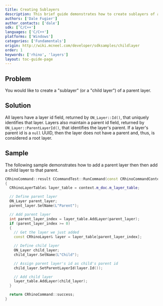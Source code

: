 ```yaml
---
title: Creating Sublayers
description: This brief guide demonstrates how to create sublayers of a parent layer using C/C++.
authors: ['Dale Fugier']
author_contacts: ['dale']
sdk: ['C/C++']
languages: ['C/C++']
platforms: ['Windows']
categories: ['Fundamentals']
origin: http://wiki.mcneel.com/developer/sdksamples/childlayer
order: 1
keywords: ['rhino', 'layers']
layout: toc-guide-page
---
```


 
## Problem

You would like to create a "sublayer" (or a "child layer") of a parent layer.

## Solution

All layers have a layer id field, returned by `ON_Layer::Id()`, that uniquely identifies that layer. Layers also maintain a parent id field, returned by `ON_Layer::ParentLayerId()`, that identifies the layer's parent.  If a layer's parent id is a `null` UUID, then the layer does not have a parent and, thus, is considered a root layer.

## Sample

The following sample demonstrates how to add a parent layer then then add a child layer to that parent.

```cpp
CRhinoCommand::result CCommandTest::RunCommand(const CRhinoCommandContext& context)
{
  CRhinoLayerTable& layer_table = context.m_doc.m_layer_table;

  // Define parent layer
  ON_Layer parent_layer;
  parent_layer.SetName(L"Parent");

  // Add parent layer
  int parent_layer_index = layer_table.AddLayer(parent_layer);
  if (parent_layer_index >= 0) 
  {
    // Get the layer we just added
    const CRhinoLayer& layer = layer_table[parent_layer_index];

    // Define child layer
    ON_Layer child_layer;
    child_layer.SetName(L"Child");

    // Assign parent layer's id as child's parent id
    child_layer.SetParentLayerId(layer.Id());

    // Add child layer
    layer_table.AddLayer(child_layer);
  }

  return CRhinoCommand::success;
}
```
